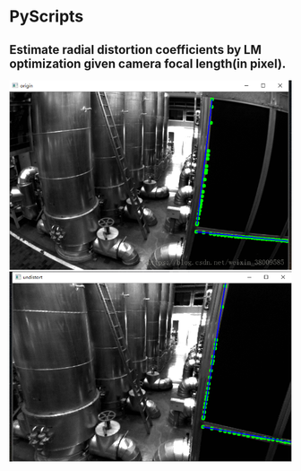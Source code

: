 # PyScripts

## Estimate radial distortion coefficients by LM optimization given camera focal length(in pixel).
![image](https://github.com/CaptainEven/PyScripts/blob/master/distorted.png)
![image](https://github.com/CaptainEven/PyScripts/blob/master/undistorted.png)
